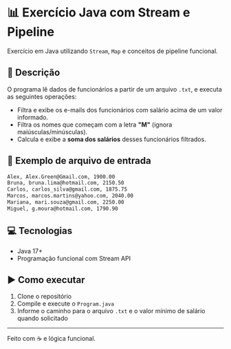 
# 📊 Exercício Java com Stream e Pipeline

Exercício em Java utilizando `Stream`, `Map` e conceitos de pipeline funcional.

## 📄 Descrição
O programa lê dados de funcionários a partir de um arquivo `.txt`, e executa as seguintes operações:

- Filtra e exibe os e-mails dos funcionários com salário acima de um valor informado.
- Filtra os nomes que começam com a letra **"M"** (ignora maiúsculas/minúsculas).
- Calcula e exibe a **soma dos salários** desses funcionários filtrados.

## 📂 Exemplo de arquivo de entrada
```txt
Alex, Alex.Green@Gmail.com, 1900.00  
Bruna, bruna.lima@hotmail.com, 2150.50  
Carlos, carlos_silva@gmail.com, 1875.75  
Marcos, marcos.martins@yahoo.com, 2040.00  
Mariana, mari.souza@gmail.com, 2250.00  
Miguel, g.moura@hotmail.com, 1790.90
```

## 💻 Tecnologias
- Java 17+  
- Programação funcional com Stream API

## ▶️ Como executar
1. Clone o repositório  
2. Compile e execute o `Program.java`  
3. Informe o caminho para o arquivo `.txt` e o valor mínimo de salário quando solicitado  

---

Feito com ☕ e lógica funcional.
